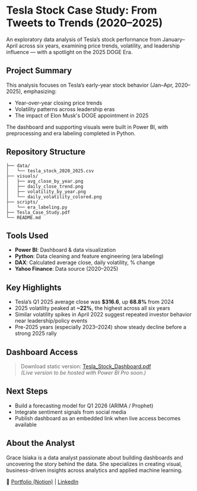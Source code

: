 # Tesla Stock Case Study: From Tweets to Trends (2020–2025)

An exploratory data analysis of Tesla’s stock performance from January–April across six years, examining price trends, volatility, and leadership influence — with a spotlight on the 2025 DOGE Era.


## Project Summary
This analysis focuses on Tesla’s early-year stock behavior (Jan–Apr, 2020–2025), emphasizing:
- Year-over-year closing price trends
- Volatility patterns across leadership eras
- The impact of Elon Musk's DOGE appointment in 2025

The dashboard and supporting visuals were built in Power BI, with preprocessing and era labeling completed in Python.


## Repository Structure
```
├── data/
│   └── tesla_stock_2020_2025.csv
├── visuals/
│   ├── avg_close_by_year.png
│   ├── daily_close_trend.png
│   ├── volatility_by_year.png
│   └── daily_volatility_colored.png
├── scripts/
│   └── era_labeling.py
├── Tesla_Case_Study.pdf
└── README.md
```



## Tools Used
- **Power BI**: Dashboard & data visualization
- **Python**: Data cleaning and feature engineering (era labeling)
- **DAX**: Calculated average close, daily volatility, % change
- **Yahoo Finance**: Data source (2020–2025)



## Key Highlights
- Tesla’s Q1 2025 average close was **$316.6**, up **68.8%** from 2024
- 2025 volatility peaked at **~22%**, the highest across all six years
- Similar volatility spikes in April 2022 suggest repeated investor behavior near leadership/policy events
- Pre-2025 years (especially 2023–2024) show steady decline before a strong 2025 rally



##  Dashboard Access
> Download static version: [Tesla_Stock_Dashboard.pdf](./Tesla_Case_Study.pdf)  
> *(Live version to be hosted with Power BI Pro soon.)*



## Next Steps
- Build a forecasting model for Q1 2026 (ARIMA / Prophet)
- Integrate sentiment signals from social media
- Publish dashboard as an embedded link when live access becomes available



##  About the Analyst
Grace Isiaka is a data analyst passionate about building dashboards and uncovering the story behind the data. She specializes in creating visual, business-driven insights across analytics and applied machine learning.

🔗 [Portfolio (Notion)](#) | [LinkedIn](#)

